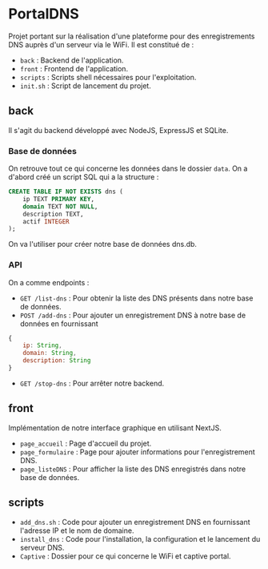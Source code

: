 # PortalDNS
Projet portant sur la réalisation d'une plateforme pour des enregistrements DNS auprès d'un serveur via le WiFi. Il est constitué de :
* `back` : Backend de l'application.
* `front` : Frontend de l'application.
* `scripts` : Scripts shell nécessaires pour l'exploitation.
* `init.sh` : Script de lancement du projet.

## back
Il s'agit du backend développé avec NodeJS, ExpressJS et SQLite.

### Base de données
On retrouve tout ce qui concerne les données dans le dossier `data`. On a d'abord créé un script SQL qui a la structure :
```sql
CREATE TABLE IF NOT EXISTS dns (
    ip TEXT PRIMARY KEY,
    domain TEXT NOT NULL,
    description TEXT,
    actif INTEGER
);
```
On va l'utiliser pour créer notre base de données dns.db.

### API
On a comme endpoints :
* `GET /list-dns` : Pour obtenir la liste des DNS présents dans notre base de données.
* `POST /add-dns` : Pour ajouter un enregistrement DNS à notre base de données en fournissant
```javascript
{
    ip: String,
    domain: String,
    description: String
}
```
* `GET /stop-dns` : Pour arrêter notre backend.

## front
Implémentation de notre interface graphique en utilisant NextJS.
* `page_accueil` : Page d'accueil du projet.
* `page_formulaire` : Page pour ajouter informations pour l'enregistrement DNS.
* `page_listeDNS` : Pour afficher la liste des DNS enregistrés dans notre base de données.

## scripts
* `add_dns.sh` : Code pour ajouter un enregistrement DNS en fournissant l'adresse IP et le nom de domaine.
* `install_dns` : Code pour l'installation, la configuration et le lancement du serveur DNS.
* `Captive` : Dossier pour ce qui concerne le WiFi et captive portal.